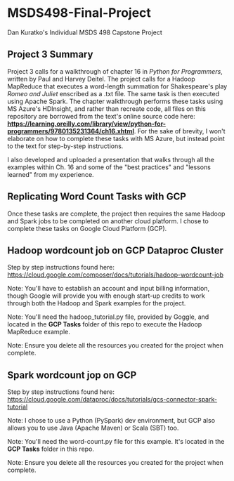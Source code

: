 # MSDS498-Final-Project
Dan Kuratko's Individual MSDS 498 Capstone Project

## Project 3 Summary

Project 3 calls for a walkthrough of chapter 16  in *Python for Programmers*, written by Paul and Harvey Deitel.  The project calls for a Hadoop MapReduce that executes a word-length summation for Shakespeare's play *Romeo and Juliet* enscribed as a .txt file.  The same task is then executed using Apache Spark.  The chapter walkthrough performs these tasks using MS Azure's HDInsight, and rather than recreate code, all files on this repository are borrowed from the text's online source code here: **https://learning.oreilly.com/library/view/python-for-programmers/9780135231364/ch16.xhtml**. For the sake of brevity, I won't elaborate on how to complete these tasks with MS Azure, but instead point to the text for step-by-step instructions.

I also developed and uploaded a presentation that walks through all the examples within Ch. 16 and some of the "best practices" and "lessons learned" from my experience.


## Replicating Word Count Tasks with GCP

Once these tasks are complete, the project then requires the same Hadoop and Spark jobs to be completed on another cloud platform.  I chose to complete these tasks on Google Cloud Platform (GCP).

## Hadoop wordcount job on GCP Dataproc Cluster

Step by step instructions found here: https://cloud.google.com/composer/docs/tutorials/hadoop-wordcount-job

Note: You'll have to establish an account and input billing information, though Google will provide you with enough start-up credits to work through both the Hadoop and Spark examples for the project.  

Note: You'll need the hadoop_tutorial.py file, provided by Goggle, and located in the **GCP Tasks** folder of this repo to execute the Hadoop MapReduce example.  

Note: Ensure you delete all the resources you created for the project when complete.

## Spark wordcount jop on GCP

Step by step instructions found here: https://cloud.google.com/dataproc/docs/tutorials/gcs-connector-spark-tutorial

Note: I chose to use a Python (PySpark) dev environment, but GCP also allows you to use Java (Apache Maven) or Scala (SBT) too.

Note: You'll need the word-count.py file for this example.  It's located in the **GCP Tasks** folder in this repo.

Note: Ensure you delete all the resources you created for the project when complete.
